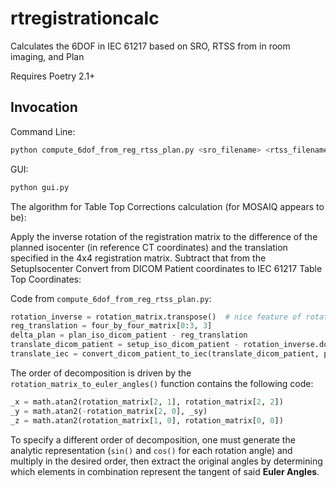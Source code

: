 # rtregistrationcalc
Calculates the 6DOF in IEC 61217 based on SRO, RTSS from in room imaging, and Plan

Requires Poetry 2.1+

## Invocation

Command Line:
```bash
python compute_6dof_from_reg_rtss_plan.py <sro_filename> <rtss_filename> <rtionplan_filename>
```

GUI:
```bash
python gui.py
```

The algorithm for Table Top Corrections calculation (for MOSAIQ appears to be):

Apply the inverse rotation of the registration matrix to the difference of
the planned isocenter (in reference CT coordinates) and the translation specified in the 4x4 registration matrix.
Subtract that from the SetupIsocenter
Convert from DICOM Patient coordinates to IEC 61217 Table Top Coordinates:

Code from `compute_6dof_from_reg_rtss_plan.py`:
```python
rotation_inverse = rotation_matrix.transpose()  # nice feature of rotation matrices
reg_translation = four_by_four_matrix[0:3, 3]
delta_plan = plan_iso_dicom_patient - reg_translation
translate_dicom_patient = setup_iso_dicom_patient - rotation_inverse.dot(delta_plan)
translate_iec = convert_dicom_patient_to_iec(translate_dicom_patient, patient_position)
```

The order of decomposition is driven by the `rotation_matrix_to_euler_angles()` function contains the following code:
```python
_x = math.atan2(rotation_matrix[2, 1], rotation_matrix[2, 2])
_y = math.atan2(-rotation_matrix[2, 0], _sy)
_z = math.atan2(rotation_matrix[1, 0], rotation_matrix[0, 0])
```

To specify a different order of decomposition, one must generate the analytic representation (`sin()` and `cos()` for each rotation angle) and multiply in the desired order, then extract the original angles by determining which elements in combination represent the tangent of said **Euler Angles**.
